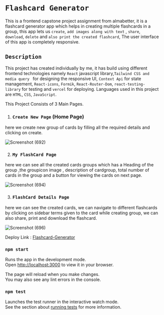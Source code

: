 # `Flashcard Generator`

This is a frontend capstone project assignment from almabetter, it is a flashcard generator app which helps in creating multiple 
flashcards  in a group, this app lets us `create`, `add images along with text` , `share`, `download`, `delete` and `also print the created flashcard`,
The user interface of this app is completely responsive.



## `Description`

This project has created individually by me, it has build using different frontend technologies namely `React` javascript library,`Tailwind CSS and media query `
for designing the responsive UI, `Context Api` for state management, `React-icons`, `Formik`, `React-Router-Dom`, `react-testing-library` for testing and  `vercel` for 
deploying. 
Languages used in this project are `HTML`, `CSS`, `JavaScript`. 

This Project Consists of  3 Main Pages.
 1. ### `Create New Page` (Home Page)
 
 here we create new group of cards by filling all the required details and clicking on create.
 
![Screenshot (692)](https://user-images.githubusercontent.com/80849410/228147996-18d87348-a1ba-47f9-81df-a86d19dcc73c.png)

 
 2. ### `My FlashCard Page` 

 here we can see all the created cards groups which has a Heading of the group ,the groupicon image , description of 
 cardgroup, total number of cards in the group and a button for viewing the cards on next page.  
 
  ![Screenshot (694)](https://user-images.githubusercontent.com/80849410/228151123-930c34af-ccf3-4084-a8b6-6e1b3746b919.png)

 
 3. ### `FlashCard Details Page`

 here we can see the created cards, we can navigate to different flashcards by clicking on sidebar terms 
 given to the card while creating group, we can also share, print and download the flashcard.
 
![Screenshot (696)](https://user-images.githubusercontent.com/80849410/228152059-0bdcf840-c948-44b8-a63c-21794fdbc5f4.png)

 
Deploy Link : [Flashcard-Generator](https://beautiful-lolly-c29d46.netlify.app/)


### `npm start`

Runs the app in the development mode.\
Open [http://localhost:3000](http://localhost:3000) to view it in your browser.

The page will reload when you make changes.\
You may also see any lint errors in the console.

### `npm test`

Launches the test runner in the interactive watch mode.\
See the section about [running tests](https://facebook.github.io/create-react-app/docs/running-tests) for more information.






